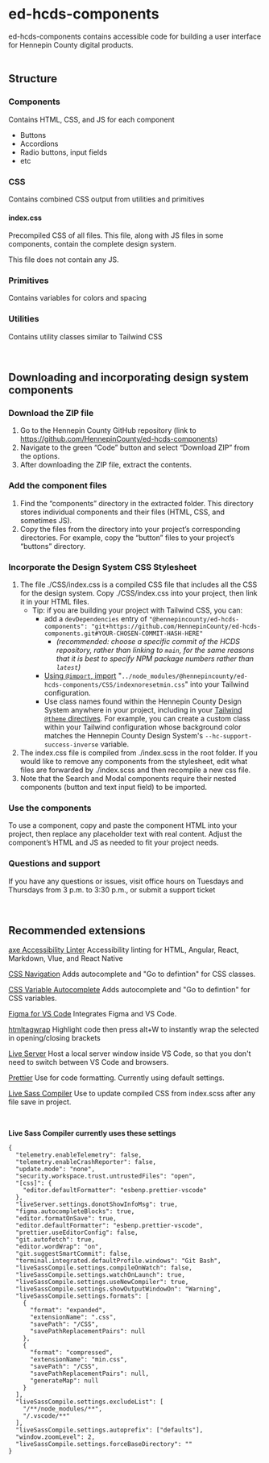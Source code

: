 # ed-hcds-components
ed-hcds-components contains accessible code for building a user interface for Hennepin County digital products. 
<br><br>

## Structure

### Components
Contains HTML, CSS, and JS for each component

- Buttons
- Accordions
- Radio buttons, input fields
- etc

### CSS
Contains combined CSS output from utilities and primitives

#### index.css
Precompiled CSS of all files. This file, along with JS files in some components, contain the complete design system.

This file does not contain any JS.

### Primitives
Contains variables for colors and spacing

### Utilities
Contains utility classes similar to Tailwind CSS

<br>

## Downloading and incorporating design system components

### Download the ZIP file

1. Go to the Hennepin County GitHub repository (link to https://github.com/HennepinCounty/ed-hcds-components)
3. Navigate to the green “Code” button and select “Download ZIP” from the options.
5. After downloading the ZIP file, extract the contents.

### Add the component files

1. Find the “components” directory in the extracted folder. This directory stores individual components and their files (HTML, CSS, and sometimes JS).
2. Copy the files from the directory into your project’s corresponding directories. For example, copy the “button” files to your project’s “buttons” directory.

### Incorporate the Design System CSS Stylesheet

1. The file ./CSS/index.css is a compiled CSS file that includes all the CSS for the design system. Copy ./CSS/index.css into your project, then link it in your HTML files. 
    * Tip:  if you are building your project with Tailwind CSS, you can:
        * add a `devDependencies` entry of `"@hennepincounty/ed-hcds-components": "git+https://github.com/HennepinCounty/ed-hcds-components.git#YOUR-CHOSEN-COMMIT-HASH-HERE"` 
            * _(recommended:  choose a specific commit of the HCDS repository, rather than linking to `main`, for the same reasons that it is best to specify NPM package numbers rather than `latest`)_
        * [Using `@import`, import](https://tailwindcss.com/docs/functions-and-directives#import-directive) "`../node_modules/@hennepincounty/ed-hcds-components/CSS/indexnoresetmin.css`" into your Tailwind configuration.
        * Use class names found within the Hennepin County Design System anywhere in your project, including in your [Tailwind `@theme` directives](https://tailwindcss.com/docs/functions-and-directives#theme-directive).  For example, you can create a custom class within your Tailwind configuration whose background color matches the Hennepin County Design System's `--hc-support-success-inverse` variable.
2. The index.css file is compiled from ./index.scss in the root folder. If you would like to remove any components from the stylesheet, edit what files are forwarded by ./index.scss and then recompile a new css file.
3. Note that the Search and Modal components require their nested components (button and text input field) to be imported.

### Use the components

 To use a component, copy and paste the component HTML into your project, then replace any placeholder text with real content.  Adjust the component’s HTML and JS as needed to fit your project needs.

### Questions and support
If you have any questions or issues, visit office hours on Tuesdays and Thursdays from 3 p.m. to 3:30 p.m., or submit a support ticket

<br>

## Recommended extensions

[axe Accessibility Linter](https://marketplace.visualstudio.com/items?itemName=deque-systems.vscode-axe-linter) Accessibility linting for HTML, Angular, React, Markdown, Vlue, and React Native

[CSS Navigation](https://marketplace.visualstudio.com/items?itemName=pucelle.vscode-css-navigation) Adds autocomplete and "Go to defintion" for CSS classes.

[CSS Variable Autocomplete](https://marketplace.visualstudio.com/items?itemName=vunguyentuan.vscode-css-variables) Adds autocomplete and "Go to defintion" for CSS variables.

[Figma for VS Code](https://marketplace.visualstudio.com/items?itemName=figma.figma-vscode-extension) Integrates Figma and VS Code.

[htmltagwrap](https://marketplace.visualstudio.com/items?itemName=bradgashler.htmltagwrap) Highlight code then press alt+W to instantly wrap the selected in opening/closing brackets

[Live Server](https://marketplace.visualstudio.com/items?itemName=ritwickdey.LiveServer) Host a local server window inside VS Code, so that you don't need to switch between VS Code and browsers.

[Prettier](https://marketplace.visualstudio.com/items?itemName=esbenp.prettier-vscode) Use for code formatting. Currently using default settings.

[Live Sass Compiler](https://marketplace.visualstudio.com/items?itemName=ritwickdey.live-sass) Use to update compiled CSS from index.scss after any file save in project.

<br>

**Live Sass Compiler currently uses these settings**

```
{
  "telemetry.enableTelemetry": false,
  "telemetry.enableCrashReporter": false,
  "update.mode": "none",
  "security.workspace.trust.untrustedFiles": "open",
  "[css]": {
    "editor.defaultFormatter": "esbenp.prettier-vscode"
  },
  "liveServer.settings.donotShowInfoMsg": true,
  "figma.autocompleteBlocks": true,
  "editor.formatOnSave": true,
  "editor.defaultFormatter": "esbenp.prettier-vscode",
  "prettier.useEditorConfig": false,
  "git.autofetch": true,
  "editor.wordWrap": "on",
  "git.suggestSmartCommit": false,
  "terminal.integrated.defaultProfile.windows": "Git Bash",
  "liveSassCompile.settings.compileOnWatch": false,
  "liveSassCompile.settings.watchOnLaunch": true,
  "liveSassCompile.settings.useNewCompiler": true,
  "liveSassCompile.settings.showOutputWindowOn": "Warning",
  "liveSassCompile.settings.formats": [
    {
      "format": "expanded",
      "extensionName": ".css",
      "savePath": "/CSS",
      "savePathReplacementPairs": null
    },
    {
      "format": "compressed",
      "extensionName": "min.css",
      "savePath": "/CSS",
      "savePathReplacementPairs": null,
      "generateMap": null
    }
  ],
  "liveSassCompile.settings.excludeList": [
    "/**/node_modules/**",
    "/.vscode/**"
  ],
  "liveSassCompile.settings.autoprefix": ["defaults"],
  "window.zoomLevel": 2,
  "liveSassCompile.settings.forceBaseDirectory": ""
}
```
